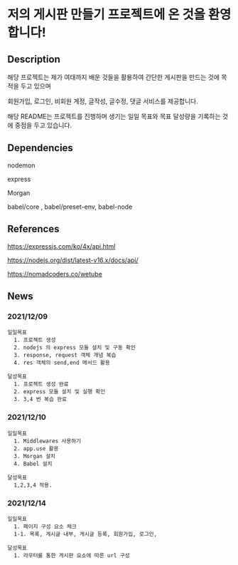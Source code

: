 # 저의 게시판 만들기 프로젝트에 온 것을 환영합니다!

## Description
  해당 프로젝트는 제가 여태까지 배운 것들을 활용하여 간단한 게시판을 만드는 것에 목적을 두고 있으며
  
  회원가입, 로그인, 비회원 계정, 글작성, 글수정, 댓글 서비스를 제공합니다.
  
  해당 README는 프로젝트를 진행하며 생기는 일일 목표와 목표 달성량을 기록하는 것에 중점을 두고 있습니다.

## Dependencies
  nodemon

  express

  Morgan

  babel/core , babel/preset-env, babel-node

## References
  https://expressjs.com/ko/4x/api.html

  https://nodejs.org/dist/latest-v16.x/docs/api/

  https://nomadcoders.co/wetube

## News

### 2021/12/09
    일일목표
      1. 프로젝트 생성
      2. nodejs 의 express 모듈 설치 및 구동 확인
      3. response, request 객체 개념 복습
      4. res 객체의 send,end 메서드 활용
    
    달성목표
      1. 프로젝트 생성 완료
      2. express 모듈 설치 및 실행 확인
      3. 3,4 번 복습 완료

### 2021/12/10
    일일목표
      1. Middlewares 사용하기
      2. app.use 활용
      3. Morgan 설치
      4. Babel 설치

    달성목표
      1,2,3,4 적용.

### 2021/12/14
    일일목표
      1. 페이지 구성 요소 체크
      1-1. 목록, 게시글 내부, 게시글 등록, 회원가입, 로그인, 

    달성목표
      1. 라우터를 통한 게시판 요소에 따른 url 구성